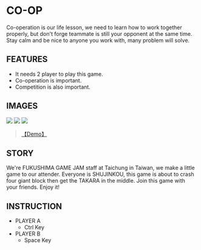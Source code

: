 # CO-OP

Co-operation is our life lesson, we need to learn how to work together properly, but don't forge teammate is still your opponent at the same time. Stay calm and be nice to anyone you work with, many problem will solve.


FEATURES
----

  * It needs 2 player to play this game.
  * Co-operation is important.
  * Competition is also important.


IMAGES
---

![](http://i.imgur.com/wHcSzti.png)
![](http://i.imgur.com/Pmgi1UY.png)
![](http://i.imgur.com/hVK3npU.png)

> [【Demo】](http://tonypai.twbbs.org/fgj2014coop)


STORY
----

We're FUKUSHIMA GAME JAM staff at Taichung in Taiwan, we make a little game to our attender. Everyone is  SHUJINKOU, this game is about to crash four giant block then get the TAKARA in the middle. Join this game with your friends. Enjoy it!


INSTRUCTION
----

* PLAYER A
  * Ctrl Key
* PLAYER B
  * Space Key

